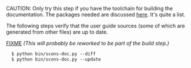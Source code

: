
CAUTION: Only try this step if you have the toolchain for building the documentation.  The packages needed are discussed [here](DevGuide-Documentation).  It's quite a list. 

The following steps verify that the user guide sources (some of which are generated from other files) are up to date. 

[FIXME](ReleaseHOWTO/UpdateGuide) _(This will probably be reworked to be part of the build step.)_ 


```txt
  $ python bin/scons-doc.py --diff
  $ python bin/scons-doc.py --update
```